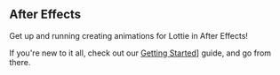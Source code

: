 ## After Effects

Get up and running creating animations for Lottie in After Effects!

If you're new to it all, check out our [Getting Started](/after-effects/getting-started.md)] guide, and go from there.
